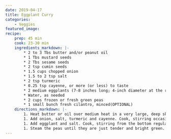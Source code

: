 ```yaml
---
date: 2019-04-17
title: Eggplant Curry
categories:
    - Veggies
featured_image: 
recipe:
    prep: 45 min 
    cook: 23-30 min
    ingredients_markdown: |-
        * 2 to 3 Tbs butter and/or peanut oil
        * 1 Tbs mustard seeds
        * 2 Tbs sesame seeds
        * 2 tsp cumin seeds
        * 1.5 cups chopped onion
        * 1.5 to 2 tsp salt
        * 2 tsp turmeric
        * 0.25 tsp cayenne, or more (or less) to taste
        * 2 medium eggplants (7-8 inches long; 4-inch diameter at the roundest point), cut into 1-inch cubes
        * Water, as needed
        * 2 cups frozen or fresh green peas
        * 1 small bunch fresh cilantro, minced(OPTIONAL)
    directions_markdown: |-
        1. Heat butter or oil over medium heat in a very large, deep skillet or Dutch oven. Add seeds, and saute until they begin to pop, about 5 minutes.
        1. Add onion, salt, turmeric and cayenne. Cook, stirring occasionally for 8-10 minutes, or until the onions are translucent.
        1. Add eggplant and salt. Cook, stirring from the bottom regularly, for 15-20 minutes- until the eggplant is soft. You might need to add a little water if the mixture is too dry. Cover the pan between stirrings.
        1. Steam the peas until they are just tender and bright green. Serve the curry over rice, topped with peas and freshly minced cilantro.
---
```


